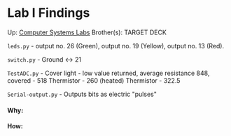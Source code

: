 # Lab I Findings

Up: [Computer Systems Labs](computer_systems_labs)
Brother(s):
TARGET DECK

`leds.py` - output no. 26 (Green), output no. 19 (Yellow), output no. 13 (Red).

`switch.py` - Ground <-> 21

`TestADC.py` - Cover light - low value returned, average resistance 848, covered - 518
Thermistor - 260
(heated) Thermistor - 322.5

`Serial-output.py` - Outputs bits as electric "pulses"





































#### Why:
#### How:









